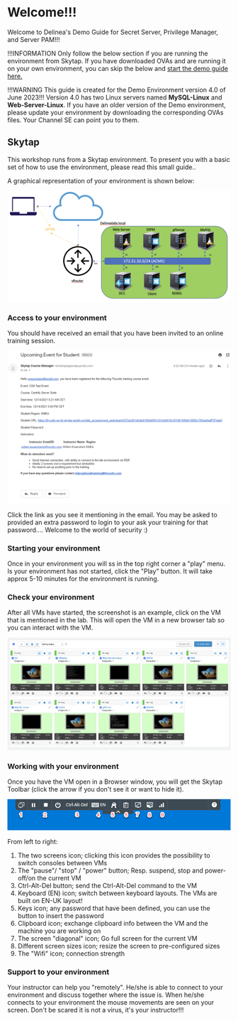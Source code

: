 # Welcome!!!

Welcome to Delinea's Demo Guide for Secret Server, Privilege Manager, and Server PAM!!!

!!!INFORMATION
    Only follow the below section if you are running the environment from Skytap. If you have downloaded OVAs and are running it on your own environment, you can skip the below and [start the demo guide here.](./secretserver/mod1/mod1/)

!!!WARNING
    This guide is created for the Demo Environment version 4.0 of June 2023!!! Version 4.0 has two Linux servers named **MySQL-Linux** and **Web-Server-Linux**. If you have an older version of the Demo environment, please update your environment by downloading the corresponding OVAs files. Your Channel SE can point you to them.
    

## Skytap

This workshop runs from a Skytap environment. To present you with a basic set of how to use the environment, please read this small guide..

A graphical representation of your environment is shown below:

![Lab Infra](images/lab000.png)


### Access to your environment

You should have received an email that you have been invited to an online training session.

![Lab Infra](images/lab001.png)


Click the link as you see it mentioning in the email. You may be asked to provided an extra password to login to your ask your training for that password.... Welcome to the world of security :)

### Starting your environment

Once in your environment you will ss in the top right corner a "play" menu. Is your environment has not started, click the "Play" button. It will take approx 5-10 minutes for the environment is running.

### Check your environment

After all VMs have started, the screenshot is an example, click on the VM that is mentioned in the lab. This will open the VM in a new browser tab so you can interact with the VM.

![Lab Infra](images/lab003.png)


### Working with your environment

Once you have the VM open in a Browser window, you will get the Skytap Toolbar (click the arrow if you don't see it or want to hide it).

![Lab Infra](images/lab004.png)


From left to right:

1. The two screens icon; clicking this icon provides the possibility to switch consoles between VMs
2. The "pause"/ "stop" / "power" button; Resp. suspend, stop and power-off/on the current VM
3. Ctrl-Alt-Del button; send the Ctrl-Alt-Del command to the VM
4. Keyboard (EN) icon; switch between keyboard layouts. The VMs are built on EN-UK layout!
5. Keys icon; any password that have been defined, you can use the button to insert the password
6. Clipboard icon; exchange clipboard info between the VM and the machine you are working on
7. The screen "diagonal" icon; Go full screen for the current VM
8. Different screen sizes icon; resize the screen to pre-configured sizes
9. The "Wifi" icon; connection strength

### Support to your environment

Your instructor can help you "remotely". He/she is able to connect to your environment and discuss together where the issue is. When he/she connects to your environment the mouse movements are seen on your screen. Don't be scared it is not a virus, it's your instructor!!!

